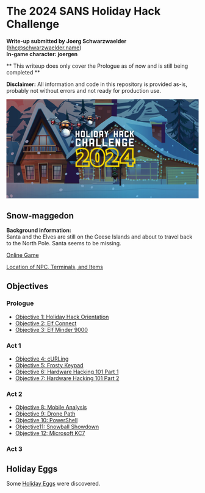 
# The 2024 SANS Holiday Hack Challenge
**Write-up submitted by Joerg Schwarzwaelder** (hhc@schwarzwaelder.name)  
**In-game character: joergen** 

** This writeup does only cover the Prologue as of now and is still being completed **

**Disclaimer:** All information and code in this repository is provided as-is, probably not without errors and not ready for production use.

![HHC2024 Logo](images/holidayhack2024.png) 

## Snow-maggedon

**Background information:**  
Santa and the Elves are still on the Geese Islands and about to travel back to the North Pole.
Santa seems to be missing.

[Online Game](https://2024.holidayhackchallenge.com/)

[Location of NPC, Terminals, and Items](Directory.md)

## Objectives
### Prologue
 - [Objective 1: Holiday Hack Orientation](Objective-1)
 - [Objective 2: Elf Connect](Objective-2)
 - [Objective 3: Elf Minder 9000](Objective-3)
### Act 1
 - [Objective 4: cURLing](Objective-4)
 - [Objective 5: Frosty Keypad](Objective-5)
 - [Objective 6: Hardware Hacking 101 Part 1](Objective-6)
 - [Objective 7: Hardware Hacking 101 Part 2](Objective-7)
### Act 2
 - [Objective 8: Mobile Analysis](Objective-8)
 - [Objective 9: Drone Path](Objective-9)
 - [Objective 10: PowerShell](Objective-10)
 - [Objective11: Snowball Showdown](Objective-11)
 - [Objective 12: Microsoft KC7](Objective-12)
### Act 3

## Holiday Eggs
Some [Holiday Eggs](Holiday%20Eggs.md) were discovered.
<!--stackedit_data:
eyJoaXN0b3J5IjpbNjk1MzI0MTQ3LDEwNzcyOTE0MzEsLTg3Mj
E4Mzc4Miw5NTc4OTQzNTQsMTM2MzMzNzc1XX0=
-->